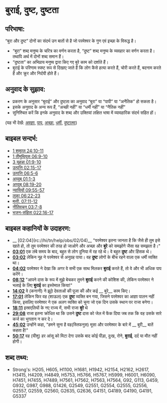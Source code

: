 # बुराई, दुष्ट, दुष्टता #

## परिभाषा: ##

“बुरा और दुष्ट” दोनों का संदर्भ उन बातों से है जो परमेश्वर के गुण एवं इच्छा के विरूद्ध है।

* “बुरा” शब्द मनुष्य के चरित्र का वर्णन करता है, “दुष्ट” शब्द मनुष्य के व्यवहार का वर्णन करता है। तथापि अर्थ में दोनों शब्द समान हैं।
* “दुष्टता” का अभिप्राय मनुष्य द्वारा किए गए बुरे काम को दर्शाते हैं।
* बुराई के परिणाम स्पष्ट रूप से दिखाए जाते हैं कि लोग कैसे हत्या करते हैं, चोरी करते हैं, बदनाम करते हैं और क्रूर और निर्दयी होते हैं।

## अनुवाद के सुझाव: ##

* प्रकरण के अनुसार “बुराई” और दुष्टता का अनुवाद “बुरा” या “पापी” या “अनैतिक” हो सकता है।
* इसके अनुवाद के अन्य रूप हैं, “अच्छी नहीं” या “धर्मी नहीं” या “नैतिक नहीं”
* सुनिश्चित करें कि इनके अनुवाद के शब्द और उक्तियां लक्षित भाषा में व्यावहारिक संदर्भ सहित हों।

(यह भी देखें: [अवज्ञा](../other/disobey.md), [पाप](../kt/sin.md), [अच्छा](../kt/good.md), [धर्मी](../kt/righteous.md), [दुष्टात्मा](../kt/demon.md))

## बाइबल सन्दर्भ: ##

* [1 शमूएल 24:10-11](rc://hi/tn/help/1sa/24/10)
* [1 तीमुथियुस 06:9-10](rc://hi/tn/help/1ti/06/09)
* [3 यूहन्ना 01:9-10](rc://hi/tn/help/3jn/01/09)
* [उत्पत्ति 02:15-17](rc://hi/tn/help/gen/02/15)
* [उत्पत्ति 06:5-6](rc://hi/tn/help/gen/06/05)
* [अय्यूब 01:1-3](rc://hi/tn/help/job/01/01)
* [अय्यूब 08:19-20](rc://hi/tn/help/job/08/19)
* [न्यायियों 09:55-57](rc://hi/tn/help/jdg/09/55)
* [लूका 06:22-23](rc://hi/tn/help/luk/06/22)
* [मत्ती. 07:11-12](rc://hi/tn/help/mat/07/11)
* [नीतिवचन 03:7-8](rc://hi/tn/help/pro/03/07)
* [भजन-संहिता 022:16-17](rc://hi/tn/help/psa/022/016)

## बाइबल कहानियों के उदाहरण: ##

* __ \[02:04](rc://hi/tn/help/obs/02/04)__ "परमेश्वर इतना जानता है कि जैसे ही तुम इसे खाते हो, तो तुम परमेश्वर की तरह हो जाओगे और अच्छा और __बुरे__ को समझोगे जैसा वह समझता है।"
* __[03:01](rc://hi/tn/help/obs/03/01)__ एक लंबे समय के बाद, बहुत से लोग दुनिया में रह रहे थे। वे बहुत __दुष्ट__ और हिंसक थे।
* __[03:02](rc://hi/tn/help/obs/03/02)__ लेकिन नूह ने परमेश्वर से अनुग्रह पाया। वह __दुष्ट__ लोगों के बीच रहने वाला एक धर्मी व्यक्ति था।
* __[04:02](rc://hi/tn/help/obs/04/02)__ परमेश्वर ने देखा कि अगर वे सभी एक साथ मिलकर __बुराई__ करते हैं, तो वे और भी अधिक पाप करेंगे।
* __[08:12](rc://hi/tn/help/obs/08/12)__ "आपने दास के रूप में मुझे बेचकर तुमने __बुराई__ करने की कोशिश की, लेकिन परमेश्वर ने भलाई के लिए __बुराई__ का इस्तेमाल किया!"
* __[14:02](rc://hi/tn/help/obs/14/02)__ वे (कनानी) ने झूठे देवताओं की पूजा की और कई __ बुरे__ काम किए।
* __[17:01](rc://hi/tn/help/obs/17/01)__ लेकिन फिर वह (शाऊल) एक __दुष्ट__ व्यक्ति बन गया, जिसने परमेश्वर का आज्ञा पालन नहीं किया, इसलिए परमेश्वर ने एक अलग व्यक्ति को चुना जो एक दिन उसके स्थान पर राजा बनेगा।
* __[18:11](rc://hi/tn/help/obs/18/11)__ इस्राएलियों के नए राज्य में, सभी राजा __बुरे__ थे
* __[29:08](rc://hi/tn/help/obs/29/08)__ राजा इतना क्रोधित था कि उसने __दुष्ट__ दास को जेल में फेंक दिया जब तक कि वह उसके सारे कर्ज का भुगतान न कर दे।
* __[45:02](rc://hi/tn/help/obs/45/02)__ उन्होंने कहा, "हमने सुना है वह(स्तिफनुस) मूसा और परमेश्वर के बारे में __ बुरी__ बातें कहता है!"
* __[50:17](rc://hi/tn/help/obs/50/17)__ वह (यीशु) हर आंसू को मिटा देगा उसके बाद कोई पीड़ा, दुःख, रोने, __बुराई__, दर्द या मौत नहीं होगी।

## शब्द तथ्य: ##

* Strong's: H205, H605, H1100, H1681, H1942, H2154, H2162, H2617, H3415, H4209, H4849, H5753, H5766, H5767, H5999, H6001, H6090, H7451, H7455, H7489, H7561, H7562, H7563, H7564, G92, G113, G459, G932, G987, G988, G1426, G2549, G2551, G2554, G2555, G2556, G2557, G2559, G2560, G2635, G2636, G4151, G4189, G4190, G4191, G5337
